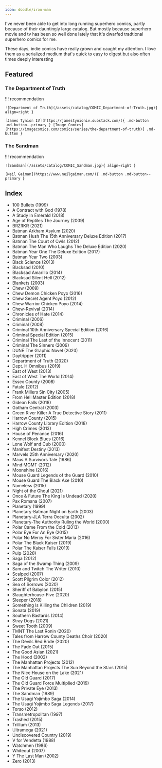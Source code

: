 ```yaml
---
icon: doodle/iron-man
---
```


I've never been able to get into long running superhero comics, partly because of their dauntingly large catalog. But mostly because superhero movie and tv has been so well done lately that it's dwarfed tradtional superhero comics for me.

These days, indie comics have really grown and caught my attention. I love them as a serialized medium that's quick to easy to digest but also often times deeply interesting

## Featured

### The Department of Truth

!!! recommendation

    ![Department of Truth](/assets/catalog/COMIC_Department-of-Truth.jpg){ align=right }

    [James Tynion IV](https://jamestynioniv.substack.com/){ .md-button .md-button--primary } [Image Comics](https://imagecomics.com/comics/series/the-department-of-truth){ .md-button }

### The Sandman

!!! recommendation

    ![Sandman](/assets/catalog/COMIC_Sandman.jpg){ align=right }

    [Neil Gaiman](https://www.neilgaiman.com/){ .md-button .md-button--primary }

## Index

- 100 Bullets (1999)
- A Contract with God (1978)
- A Study In Emerald (2018)
- Age of Reptiles The Journey (2009)
- BRZRKR (2021)
- Batman Arkham Asylum (2020)
- Batman Hush The 15th Anniversary Deluxe Edition (2017)
- Batman The Court of Owls (2012)
- Batman The Man Who Laughs The Deluxe Edition (2020)
- Batman Year One The Deluxe Edition (2017)
- Batman Year Two (2003)
- Black Science (2013)
- Blacksad (2010)
- Blacksad Amarillo (2014)
- Blacksad Silent Hell (2012)
- Blankets (2003)
- Chew (2009)
- Chew Demon Chicken Poyo (2016)
- Chew Secret Agent Poyo (2012)
- Chew Warrior Chicken Poyo (2014)
- Chew-Revival (2014)
- Chronicles of Hate (2014)
- Criminal (2006)
- Criminal (2008)
- Criminal 10th Anniversary Special Edition (2016)
- Criminal Special Edition (2015)
- Criminal The Last of the Innocent (2011)
- Criminal The Sinners (2009)
- DUNE The Graphic Novel (2020)
- Daytripper (2011)
- Department of Truth (2020)
- Dept. H Omnibus (2019)
- East of West (2013)
- East of West The World (2014)
- Essex County (2008)
- Fatale (2012)
- Frank Millers Sin City (2005)
- From Hell Master Edition (2018)
- Gideon Falls (2018)
- Gotham Central (2003)
- Green River Killer A True Detective Story (2011)
- Harrow County (2015)
- Harrow County Library Edition (2018)
- High Crimes (2013)
- House of Penance (2016)
- Kennel Block Blues (2016)
- Lone Wolf and Cub (2000)
- Manifest Destiny (2013)
- Marvels 25th Anniversary (2020)
- Maus A Survivors Tale (1986)
- Mind MGMT (2012)
- Moonshine (2016)
- Mouse Guard Legends of the Guard (2010)
- Mouse Guard The Black Axe (2010)
- Nameless (2015)
- Night of the Ghoul (2021)
- Once & Future The King Is Undead (2020)
- Pax Romana (2007)
- Planetary (1999)
- Planetary-Batman Night on Earth (2003)
- Planetary-JLA Terra Occulta (2002)
- Planetary-The Authority Ruling the World (2000)
- Polar Came From the Cold (2013)
- Polar Eye For An Eye (2015)
- Polar No Mercy For Sister Maria (2016)
- Polar The Black Kaiser (2019)
- Polar The Kaiser Falls (2019)
- Pulp (2020)
- Saga (2012)
- Saga of the Swamp Thing (2009)
- Sam and Twitch The Writer (2010)
- Scalped (2007)
- Scott Pilgrim Color (2012)
- Sea of Sorrows (2020)
- Sheriff of Babylon (2015)
- Slaughterhouse-Five (2020)
- Sleeper (2018)
- Something Is Killing the Children (2019)
- Sonata (2019)
- Southern Bastards (2014)
- Stray Dogs (2021)
- Sweet Tooth (2009)
- TMNT The Last Ronin (2020)
- Tales from Harrow County Deaths Choir (2020)
- The Devils Red Bride (2020)
- The Fade Out (2015)
- The Good Asian (2021)
- The Hood (2002)
- The Manhattan Projects (2012)
- The Manhattan Projects The Sun Beyond the Stars (2015)
- The Nice House on the Lake (2021)
- The Old Guard (2017)
- The Old Guard Force Multiplied (2019)
- The Private Eye (2013)
- The Sandman (1989)
- The Usagi Yojimbo Saga (2014)
- The Usagi Yojimbo Saga Legends (2017)
- Torso (2012)
- Transmetropolitan (1997)
- Trashed (2015)
- Trillium (2013)
- Ultramega (2021)
- Undiscovered Country (2019)
- V for Vendetta (1988)
- Watchmen (1986)
- Whiteout (2007)
- Y The Last Man (2002)
- Zero (2013)